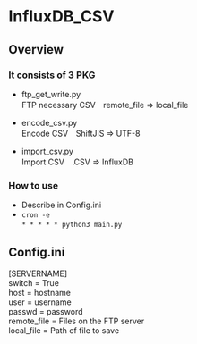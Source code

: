 # InfluxDB_CSV
## Overview
### It consists of 3 PKG
* ftp_get_write.py  
  FTP necessary CSV　remote_file => local_file
  
* encode_csv.py  
  Encode CSV　ShiftJIS => UTF-8
  
* import_csv.py  
  Import CSV　.CSV => InfluxDB

### How to use
- Describe in Config.ini
- ```cron -e```  
```* * * * * python3 main.py```
## Config.ini
[SERVERNAME]  
switch = True  
host = hostname  
user = username  
passwd = password  
remote_file = Files on the FTP server  
local_file = Path of file to save  

